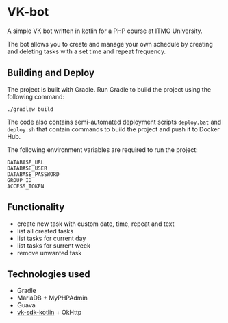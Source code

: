 # VK-bot
A simple VK bot written in kotlin for a PHP course at ITMO University.

The bot allows you to create and manage your own schedule by creating and deleting tasks with a set time and repeat frequency.

## Building and Deploy
The project is built with Gradle.  Run Gradle to build the project using the following command:
```
./gradlew build
```
The code also contains semi-automated deployment scripts `deploy.bat` and `deploy.sh` that contain commands to build the project and push it to Docker Hub.

The following environment variables are required to run the project:
```
DATABASE_URL
DATABASE_USER
DATABASE_PASSWORD
GROUP_ID
ACCESS_TOKEN
```
## Functionality
 - create new task with custom date, time, repeat and text
 - list all created tasks
 - list tasks for current day
 - list tasks for surrent week
 - remove unwanted task

## Technologies used
 - Gradle
 - MariaDB + MyPHPAdmin
 - Guava
 - [vk-sdk-kotlin](https://github.com/vksdk/vk-sdk-kotlin) + OkHttp
 
